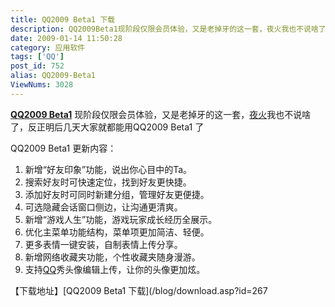 ```yaml
---
title: QQ2009 Beta1 下载
description: QQ2009Beta1现阶段仅限会员体验，又是老掉牙的这一套，夜火我也不说啥了，反正明后几天大家就都能用QQ2009Beta1了QQ2009Beta1更新内容：新增“好友印象”功能，说出你心目中的Ta。搜索好友时可快速定位，找到好友更快捷。......
date: 2009-01-14 11:50:28
category: 应用软件
tags: ['QQ']
post_id: 752
alias: QQ2009-Beta1
ViewNums: 3028
---
```


[**QQ2009 Beta1**](/blog/qq2009-beta1) 现阶段仅限会员体验，又是老掉牙的这一套，[夜火](/blog/)我也不说啥了，反正明后几天大家就都能用QQ2009 Beta1 了

QQ2009 Beta1 更新内容：

1. 新增“好友印象”功能，说出你心目中的Ta。
2. 搜索好友时可快速定位，找到好友更快捷。
3. 添加好友时可同时新建分组，管理好友更便捷。
4. 可选隐藏会话窗口侧边，让沟通更清爽。
5. 新增“游戏人生”功能，游戏玩家成长经历全展示。
6. 优化主菜单功能结构，菜单项更加简洁、轻便。
7. 更多表情一键安装，自制表情上传分享。
8. 新增网络收藏夹功能，个性收藏夹随身漫游。
9. 支持[QQ](/tags/QQ)秀头像编辑上传，让你的头像更加炫。

【下载地址】[QQ2009 Beta1 下载](/blog/download.asp?id=267

